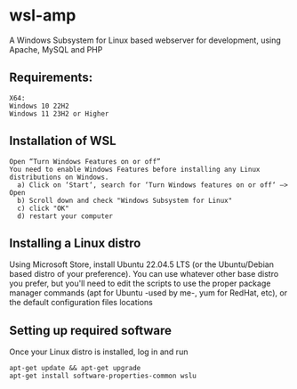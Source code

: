 # wsl-amp
A Windows Subsystem for Linux based webserver for development, using Apache, MySQL and PHP

## Requirements:
```
X64: 
Windows 10 22H2
Windows 11 23H2 or Higher
```

## Installation of WSL
```
Open “Turn Windows Features on or off”
You need to enable Windows Features before installing any Linux distributions on Windows.
  a) Click on ‘Start‘, search for ‘Turn Windows features on or off‘ –> Open
  b) Scroll down and check "Windows Subsystem for Linux"
  c) click "OK"
  d) restart your computer
```
## Installing a Linux distro
Using Microsoft Store, install Ubuntu 22.04.5 LTS (or the Ubuntu/Debian based distro of your preference). You can use whatever other base distro you prefer, but you'll need to edit the scripts to use the proper package manager commands (apt for Ubuntu -used by me-, yum for RedHat, etc), or the default configuration files locations 

## Setting up required software
Once your Linux distro is installed, log in and run
```
apt-get update && apt-get upgrade
apt-get install software-properties-common wslu
```

